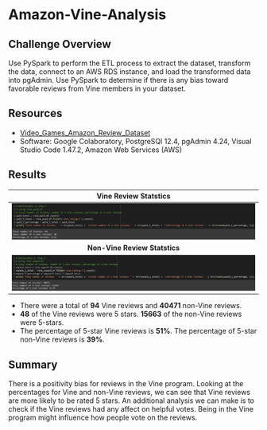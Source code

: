 # Amazon-Vine-Analysis

## Challenge Overview
Use PySpark to perform the ETL process to extract the dataset, transform the data, connect to an AWS RDS instance, and load the transformed data into pgAdmin. Use PySpark to determine if there is any bias toward favorable reviews from Vine members in your dataset.

## Resources
- [Video_Games_Amazon_Review_Dataset](https://s3.amazonaws.com/amazon-reviews-pds/tsv/amazon_reviews_us_Video_Games_v1_00.tsv.gz)
- Software: Google Colaboratory, PostgreSQl 12.4, pgAdmin 4.24, Visual Studio Code 1.47.2, Amazon Web Services (AWS)

## Results

| **Vine Review Statstics** |
|:--------------------------------------:|
| ![vine_paid](images/vine_paid.png) |
| **Non-Vine Review Statstics** |
| ![vine_unpaid](images/vine_unpaid.png) |

- There were a total of **94** Vine reviews and **40471** non-Vine reviews.
- **48** of the Vine reviews were 5 stars. **15663** of the non-Vine reviews were 5-stars.
- The percentage of 5-star Vine reviews is **51%**. The percentage of 5-star non-Vine reviews is **39%**.

## Summary
There is a positivity bias for reviews in the Vine program. Looking at the percentages for Vine and non-Vine reviews, we can see that Vine reviews are more likely to be rated 5 stars. An additional analysis we can make is to check if the Vine reviews had any affect on helpful votes. Being in the Vine program might influence how people vote on the reviews.